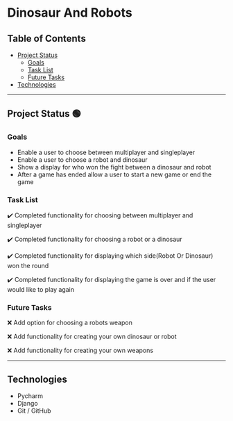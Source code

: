 # Dinosaur And Robots

## Table of Contents
- [Project Status](#project-status)
   - [Goals](#goals)
   - [Task List](#task-list)
   - [Future Tasks](#future-tasks)
- [Technologies](#technologies)

---
## Project Status :green_circle:
### Goals
- Enable a user to choose between multiplayer and singleplayer
- Enable a user to choose a robot and dinosaur
- Show a display for who won the fight between a dinosaur and robot
- After a game has ended allow a user to start a new game or end the game

### Task List
:heavy_check_mark: Completed functionality for choosing between multiplayer and singleplayer

:heavy_check_mark: Completed functionality for choosing a robot or a dinosaur

:heavy_check_mark: Completed functionality for displaying which side(Robot Or Dinosaur) won the round

:heavy_check_mark: Completed functionality for displaying the game is over and if the user would like to play again


<!--- 
Emojis for the Task List:
DONE =      :heavy_check_mark:
NOT DONE =  :x:
WIP =       :recycle:
BUGGED =    :warning:
 --->
 
### Future Tasks  
:x: Add option for choosing a robots weapon

:x: Add functionality for creating your own dinosaur or robot 

:x: Add functionality for creating your own weapons

---
## Technologies
- Pycharm
- Django
- Git / GitHub
